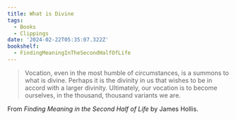 ```yaml
---
title: What is Divine
tags:
  - Books
  - Clippings
date: '2024-02-22T05:35:07.322Z'
bookshelf:
  - FindingMeaningInTheSecondHalfOfLife
---
```


> Vocation, even in the most humble of circumstances, is a summons to what is divine. Perhaps it is the divinity in us that wishes to be in accord with a larger divinity. Ultimately, our vocation is to become ourselves, in the thousand, thousand variants we are.

From _Finding Meaning in the Second Half of Life_ by James Hollis.
